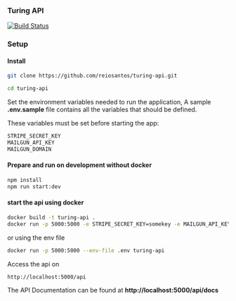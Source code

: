 ### Turing API

[![Build Status](https://travis-ci.com/reiosantos/turing-api.svg?token=E6xehCrKWn7FT5taBNM4&branch=staging)](https://travis-ci.com/reiosantos/turing-api)
### Setup

#### Install

```bash
git clone https://github.com/reiosantos/turing-api.git

cd turing-api
```

Set the environment variables needed to run the application, A sample **.env.sample** file 
contains all the variables that should be defined.
 
These variables must be set before starting the app:

```bash
STRIPE_SECRET_KEY
MAILGUN_API_KEY
MAILGUN_DOMAIN
```

#### Prepare and run on development without docker

```bash
npm install
npm run start:dev
```

#### start the api using docker

```bash
docker build -t turing-api .
docker run -p 5000:5000 -e STRIPE_SECRET_KEY=somekey -e MAILGUN_API_KEY=getthisfrommailgun -e MAILGUN_DOMAIN=anotheronefrommailgun turing-api
```

or using the env file
```bash
docker run -p 5000:5000 --env-file .env turing-api
```

Access the api on
```http request
http://localhost:5000/api
``` 

The API Documentation can be found at **http://localhost:5000/api/docs** 
